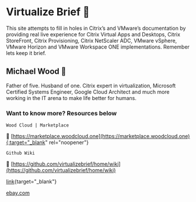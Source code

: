 # Virtualize Brief :briefcase:
This site attempts to fill in holes in Citrix’s and VMware’s documentation by providing real live experience for Citrix Virtual Apps and Desktops, Citrix StoreFront, Citrix Provisioning, Citrix NetScaler ADC, VMware vSphere, VMware Horizon and VMware Workspace ONE implementations. Remember lets keep it brief.

## Michael Wood :runner:
Father of five. Husband of one. Citrix expert in virtualization, Microsoft Certified Systems Engineer, Google Cloud Architect and much more working in the IT arena to make life better for humans.

### Want to know more? Resources below

`Wood Cloud | Marketplace`

:convenience_store: [https://marketplace.woodcloud.one](https://marketplace.woodcloud.one){:target="_blank" rel="noopener"}


`Github Wiki`

:newspaper: [https://github.com/virtualizebrief/home/wiki](https://github.com/virtualizebrief/home/wiki)


[link](https://example.com){target="_blank"}

<a href="https://ebay.com/" target="_blank">ebay.com</a>
